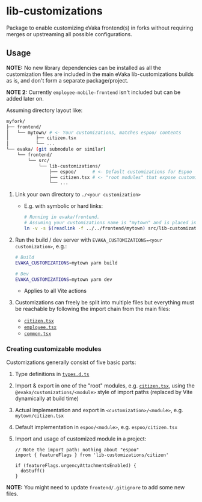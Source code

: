 <!--
SPDX-FileCopyrightText: 2017-2021 City of Espoo

SPDX-License-Identifier: LGPL-2.1-or-later
-->

# lib-customizations

Package to enable customizing eVaka frontend(s) in forks without requiring
merges or upstreaming all possible configurations.

## Usage

**NOTE:** No new library dependencies can be installed as all the customization
files are included in the main eVaka lib-customizations builds as is, and don't
form a separate package/project.

**NOTE 2:** Currently `employee-mobile-frontend` isn't included but can be added
later on.

Assuming directory layout like:

```sh
myfork/
├── frontend/
│   └── mytown/ # <- Your customizations, matches espoo/ contents
│          ├── citizen.tsx
│          └── ...
└── evaka/ (git submodule or similar)
    └── frontend/
        └── src/
            └── lib-customizations/
                ├── espoo/      # <- Default customizations for Espoo
                ├── citizen.tsx # <- "root modules" that expose customizations
                └── ...
```

1. Link your own directory to `./<your customization>`
    - E.g. with symbolic or hard links:

        ```sh
        # Running in evaka/frontend.
        # Assuming your customizations name is "mytown" and is placed in ../../frontend/mytown.
        ln -v -s $(readlink -f ../../frontend/mytown) src/lib-customizations/mytown
        ```

1. Run the build / dev server with `EVAKA_CUSTOMIZATIONS=<your customization>`, e.g.:

    ```sh
    # Build
    EVAKA_CUSTOMIZATIONS=mytown yarn build

    # Dev
    EVAKA_CUSTOMIZATIONS=mytown yarn dev
    ```

    - Applies to all Vite actions
1. Customizations can freely be split into multiple files but everything must be
  reachable by following the import chain from the main files:
    - [`citizen.tsx`](./citizen.tsx)
    - [`employee.tsx`](./employee.tsx)
    - [`common.tsx`](./common.tsx)

### Creating customizable modules

Customizations generally consist of five basic parts:

1. Type definitions in [`types.d.ts`](./types.d.ts)
1. Import & export in one of the "root" modules,
  e.g. [`citizen.tsx`](./citizen.tsx), using the `@evaka/customizations/<module>`
  style of import paths (replaced by Vite dynamically at build time)
1. Actual implementation and export in `<customization>/<module>`,
  e.g. `mytown/citizen.tsx`
1. Default implementation in `espoo/<module>`, e.g. `espoo/citizen.tsx`
1. Import and usage of customized module in a project:

    ```tsx
    // Note the import path: nothing about "espoo"
    import { featureFlags } from 'lib-customizations/citizen'

    if (featureFlags.urgencyAttachmentsEnabled) {
      doStuff()
    }
    ```

**NOTE:** You might need to update `frontend/.gitignore` to add some new files.
